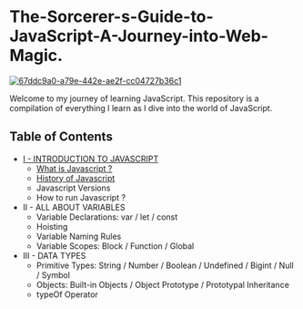 # The-Sorcerer-s-Guide-to-JavaScript-A-Journey-into-Web-Magic.

<a href="https://ibb.co/gyvDWrg"><img src="https://i.ibb.co/hsXKdg8/67ddc9a0-a79e-442e-ae2f-cc04727b36c1.webp" alt="67ddc9a0-a79e-442e-ae2f-cc04727b36c1" border="0"></a>

Welcome to my journey of learning JavaScript. This repository is a compilation of everything I learn as I dive into the world of JavaScript.

## Table of Contents
- [I -  INTRODUCTION TO JAVASCRIPT](https://github.com/DoctorFateKS/The-Sorcerer-s-Guide-to-JavaScript-A-Journey-into-Web-Magic./tree/main/Introduction-to-Javascript)
  - [What is Javascript ?](https://github.com/DoctorFateKS/The-Sorcerer-s-Guide-to-JavaScript-A-Journey-into-Web-Magic./blob/main/Introduction-to-Javascript/What%20is%20Javascript.md)
  - [History of Javascript](https://github.com/DoctorFateKS/The-Sorcerer-s-Guide-to-JavaScript-A-Journey-into-Web-Magic./blob/main/Introduction-to-Javascript/2.%20History%20of%20Javascript.md)
  - Javascript Versions
  - How to run Javascript ?
- II - ALL ABOUT VARIABLES
  - Variable Declarations: var / let / const
  - Hoisting
  - Variable Naming Rules
  - Variable Scopes: Block / Function / Global
- III - DATA TYPES
  - Primitive Types: String / Number / Boolean / Undefined / Bigint / Null / Symbol
  - Objects: Built-in Objects / Object Prototype / Prototypal Inheritance 
  - typeOf Operator

